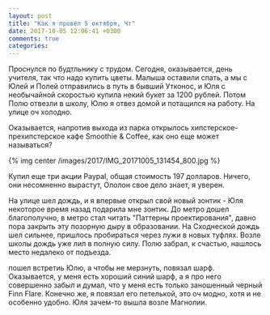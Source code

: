 ```yaml
---
layout: post
title: "Как я провёл 5 октября, Чт"
date: 2017-10-05 12:06:41 +0300
comments: true
categories: 
---
```

Проснулся по будтльнику с трудом. Сегодня, оказывается, день учителя, так что надо купить цветы. Малыша оставили спать, а мы с Юлей и Полей отправились в путь в бывший Утконос, и Юля с необычайной скоростью купила некий букет за 1200 рублей. Потом Полю отвезли в школу, Юлю я отвез домой и потащился на работу. На улице оч холодно.


Оказывается, напротив выхода из парка открылось хипстерское-прехипстерское кафе Smoothie & Coffee, как оно еще может называться?

{% img center /images/2017/IMG_20171005_131454_800.jpg %}


Купил еще три акции Paypal, общая стоимость 197 долларов. Ничего, они несомненно вырастут, Ололон свое дело знает, я уверен.

На улице шел дождь, и я впервые открыл свой новый зонтик - Юля некоторое время назад подарила мне зонтик. До метро дошел благополучно, в метро стал читать "Паттерны проектирования", давно пора закрыть эту позорную дыру в образовании. На Сходнеской дождь шел сильнее, пришлось пробираться через лужи в новых туфлях. Возле школы дождь уже лил в полную силу. Полю забрал, к счастью, нашлось место недалеко от подъезда.

пошел встретиь Юлю, а чтобы не мерзнуть, повязал шарф. Оказывается, у меня есть хороший синий шарф, а я про него совершенно забыл и думал, что у меня есть только заношенный черный Finn Flare. Конечно же, я повязал его петелькой, это оч модно, хотя и не особенно удобно. Юля зачем-то вышла возле Магнолии.